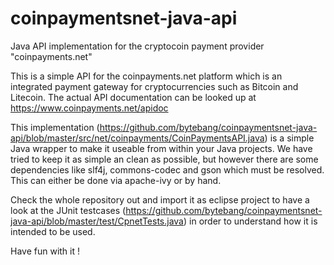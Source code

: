 # coinpaymentsnet-java-api
Java API implementation for the cryptocoin payment provider "coinpayments.net"

This is a simple API for the coinpayments.net platform which is an integrated payment gateway for cryptocurrencies such as Bitcoin and Litecoin.
The actual API documentation can be looked up at https://www.coinpayments.net/apidoc

This implementation (https://github.com/bytebang/coinpaymentsnet-java-api/blob/master/src/net/coinpayments/CoinPaymentsAPI.java) is a simple Java wrapper to make it useable from within your Java projects. We have tried to keep it as 
simple an clean as possible, but however there are some dependencies like slf4j, commons-codec and gson which must be resolved.
This can either be done via apache-ivy or by hand. 

Check the whole repository out and import it as eclipse project to have a look at the JUnit testcases (https://github.com/bytebang/coinpaymentsnet-java-api/blob/master/test/CpnetTests.java) in order to understand how it is intended to be used.

Have fun with it !

